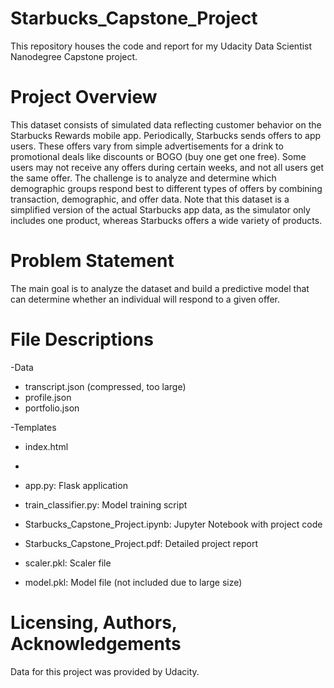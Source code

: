 # Starbucks_Capstone_Project


This repository houses the code and report for my Udacity Data Scientist Nanodegree Capstone project.

# Project Overview
This dataset consists of simulated data reflecting customer behavior on the Starbucks Rewards mobile app. Periodically, Starbucks sends offers to app users. These offers vary from simple advertisements for a drink to promotional deals like discounts or BOGO (buy one get one free). Some users may not receive any offers during certain weeks, and not all users get the same offer. The challenge is to analyze and determine which demographic groups respond best to different types of offers by combining transaction, demographic, and offer data. Note that this dataset is a simplified version of the actual Starbucks app data, as the simulator only includes one product, whereas Starbucks offers a wide variety of products.

# Problem Statement
The main goal is to analyze the dataset and build a predictive model that can determine whether an individual will respond to a given offer.


# File Descriptions

-Data
- transcript.json (compressed, too large)
- profile.json
- portfolio.json

-Templates
- index.html
- 
- app.py: Flask application
- train_classifier.py: Model training script

- Starbucks_Capstone_Project.ipynb: Jupyter Notebook with project code
- Starbucks_Capstone_Project.pdf: Detailed project report

- scaler.pkl: Scaler file
- model.pkl: Model file (not included due to large size)

# Licensing, Authors, Acknowledgements
Data for this project was provided by Udacity.
